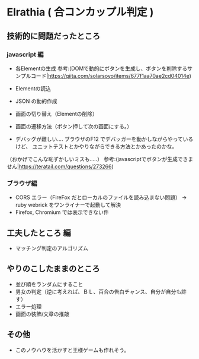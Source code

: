 # Elrathia ( 合コンカップル判定 )

## 技術的に問題だったところ

### javascript 編
* 各Elementの生成
  参考:(DOMで動的にボタンを生成し、ボタンを削除するサンプルコード|https://qiita.com/solarsoyo/items/677f1aa70ae2cd04014e)

* Elementの読込
* JSON の動的作成
* 画面の切り替え（Elementの削除）

* 画面の遷移方法（ボタン押して次の画面にする。）

* デバッグが難しい....
  ブラウザのF12 でデバッガーを動かしながらやっているけど、
  ユニットテストとかやりながらできる方法とかあったのかな。

（おかげでこんな恥ずかしいミスも.....）
  参考:(javascriptでボタンが生成できません|https://teratail.com/questions/273266)

### ブラウザ編
* CORS エラー（FireFox だとローカルのファイルを読み込まない問題）
  -> ruby webrick をワンライナーで起動して解決
* Firefox, Chromium では表示できない件

## 工夫したところ 編
* マッチング判定のアルゴリズム

## やりのこしたままのところ
* 並び順をランダムにすること
* 男女の判定（逆に考えれば、ＢＬ、百合の告白チャンス、自分が自分も許す）
* エラー処理
* 画面の装飾/文章の推敲

## その他
* このノウハウを活かすと王様ゲームも作れそう。

